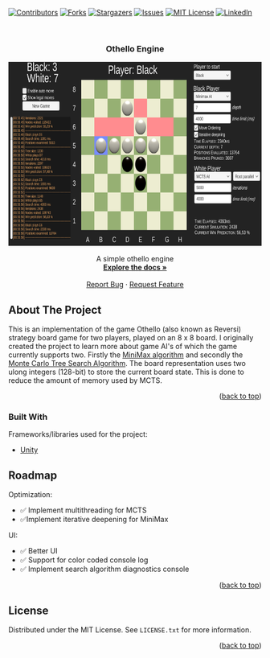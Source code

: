 <div id="top"></div>

[![Contributors][contributors-shield]][contributors-url]
[![Forks][forks-shield]][forks-url]
[![Stargazers][stars-shield]][stars-url]
[![Issues][issues-shield]][issues-url]
[![MIT License][license-shield]][license-url]
[![LinkedIn][linkedin-shield]][linkedin-url]

<!-- PROJECT LOGO -->
<br />
<div align="center">

<h3 align="center">Othello Engine</h3>
  <a href="https://github.com/chrkj/OthelloEngine">
    <img src="/Example.png" width="700" height="366">
  </a>
  <p align="center">
    A simple othello engine
    <br />
    <a href="https://github.com/chrkj/OthelloEngine"><strong>Explore the docs »</strong></a>
    <br />
    <br />
    <a href="https://github.com/chrkj/OthelloEngine/issues">Report Bug</a>
    ·
    <a href="https://github.com/chrkj/OthelloEngine/issues">Request Feature</a>
  </p>
</div>

<!-- ABOUT THE PROJECT -->
## About The Project
This is an implementation of the game Othello (also known as Reversi) strategy board game for two players, played on an 8 x 8 board.
I originally created the project to learn more about game AI's of which the game currently supports two.
Firstly the [MiniMax algorithm](https://en.wikipedia.org/wiki/Minimax) and secondly the [Monte Carlo Tree Search Algorithm](https://en.wikipedia.org/wiki/Monte_Carlo_tree_search). The board representation uses two ulong integers (128-bit) to store the current board state. This is done to reduce the amount of memory used by MCTS.
<p align="right">(<a href="#top">back to top</a>)</p>


### Built With

Frameworks/libraries used for the project:

* [Unity](https://unity.com/)

<!-- ROADMAP -->
## Roadmap

Optimization:
- ✅ Implement multithreading for MCTS
- ✅Implement iterative deepening for MiniMax

UI:
- ✅ Better UI
- ✅ Support for color coded console log
- ✅ Implement search algorithm diagnostics console

<p align="right">(<a href="#top">back to top</a>)</p>

<!-- LICENSE -->
## License

Distributed under the MIT License. See `LICENSE.txt` for more information.

<p align="right">(<a href="#top">back to top</a>)</p>

<!-- MARKDOWN LINKS & IMAGES -->
[contributors-shield]: https://img.shields.io/github/contributors/chrkj/OthelloEngine.svg?style=for-the-badge
[contributors-url]: https://github.com/chrkj/OthelloEngine/graphs/contributors

[forks-shield]: https://img.shields.io/github/forks/chrkj/OthelloEngine.svg?style=for-the-badge
[forks-url]: https://github.com/chrkj/OthelloEngine/network/members

[stars-shield]: https://img.shields.io/github/stars/chrkj/OthelloEngine.svg?style=for-the-badge
[stars-url]: https://github.com/chrkj/OthelloEngine/stargazers

[issues-shield]: https://img.shields.io/github/issues/chrkj/OthelloEngine.svg?style=for-the-badge
[issues-url]: https://github.com/chrkj/OthelloEngine/issues

[license-shield]: https://img.shields.io/github/license/chrkj/OthelloEngine.svg?style=for-the-badge&
[license-url]: https://github.com/chrkj/OthelloEngine/blob/master/LICENSE


[linkedin-shield]: https://img.shields.io/badge/-LinkedIn-black.svg?style=for-the-badge&logo=linkedin&colorB=555
[linkedin-url]: https://www.linkedin.com/in/christian-kjaer/
